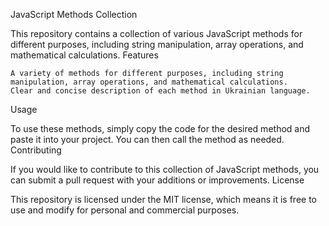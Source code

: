 JavaScript Methods Collection

This repository contains a collection of various JavaScript methods for different purposes, including string manipulation, array operations, and mathematical calculations.
Features

    A variety of methods for different purposes, including string manipulation, array operations, and mathematical calculations.
    Clear and concise description of each method in Ukrainian language.

Usage

To use these methods, simply copy the code for the desired method and paste it into your project. You can then call the method as needed.
Contributing

If you would like to contribute to this collection of JavaScript methods, you can submit a pull request with your additions or improvements.
License

This repository is licensed under the MIT license, which means it is free to use and modify for personal and commercial purposes.
